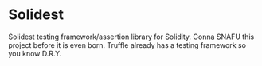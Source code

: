 # Solidest
Solidest testing framework/assertion library for Solidity.
Gonna SNAFU this project before it is even born.
Truffle already has a testing framework so you know
D.R.Y.
